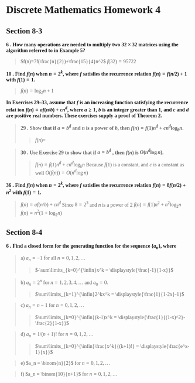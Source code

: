 <font face = "Times New Roman">

# Discrete Mathematics Homework 4

## Section 8-3

**6 . How many operations are needed to multiply two $32 × 32$ matrices using the algorithm referred to in Example 5?**
> $f(n)=7f(\frac{n}{2})+\frac{15}{4}n^2$
> $f(32)=95722$

**10 . Find $f(n)$ when $n = 2^k$, where $f$ satisfies the recurrence relation $f(n)=f(n/2)+1$ with $f(1)=1$.**
> $f(n)=\log_2 n +1$

**In Exercises 29–33, assume that $f$ is an increasing function satisfying the recurrence relat ion $f(n) = af (n/b) + cn^d$, where $a ≥ 1$, $b$ is an integer greater than $1$, and $c$ and $d$ are positive real numbers. These exercises supply a proof of Theorem 2.**
> **29 . Show that if $a = b^d$ and $n$ is a power of $b$, then $f(n) = f(1)n^d + cn^d\log_bn$.**
>> $f(n)=$

> **30 . Use Exercise 29 to show that if $a = b^d$ , then $f(n)$ is $O(n^d\log n)$.** 
>> $f(n)=f(1)n^d + cn^d\log_bn$
>> Because $f(1)$ is a constant, and $c$ is a constant as well
>> $O(f(n))=O(n^d\log n)$

**36 . Find $f(n)$ when $n = 2^k$, where $f$ satisfies the recurrence relation $f(n) = 8f (n/2) + n^2$ with $f (1) = 1$.**
> $f(n) = af (n/b) + cn^d$
> Since $8 = 2^3$ and $n$ is a power of $2$
> $f(n) = f(1)n^2 + n^2\log_2n$
> $f(n)=n^2(1+\log_2n)$

## Section 8-4

**6 . Find a closed form for the generating function for the sequence $\{a_n\}$, where**
>a) $a_n = −1$ for all $n = 0, 1, 2,\ldots$
>> $-\sum\limits_{k=0}^{\infin}x^k = \displaystyle{\frac{-1}{1-x}}$

>b) $a_n = 2^n$ for $n = 1, 2, 3, 4,\ldots$ and $a_0 = 0$.
>> $\sum\limits_{k=1}^{\infin}2^kx^k = \displaystyle{\frac{1}{1-2x}-1}$

>c) $a_n = n − 1$ for $n = 0, 1, 2,\ldots$
>> $\sum\limits_{k=0}^{\infin}(k-1)x^k = \displaystyle{\frac{1}{(1-x)^2}-\frac{2}{1-x}}$

>d) $a_n = 1/(n + 1)!$ for $n = 0, 1, 2,\ldots$
>> $\sum\limits_{k=0}^{\infin}\frac{x^k}{(k+1)!} = \displaystyle{\frac{e^x-1}{x}}$

>e) $a_n = \binom{n}{2}$ for $n = 0, 1, 2,\ldots$

>f) $a_n = \binom{10}{n+1}$ for $n = 0, 1, 2,\ldots$


</font>